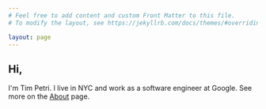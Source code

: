 ```yaml
---
# Feel free to add content and custom Front Matter to this file.
# To modify the layout, see https://jekyllrb.com/docs/themes/#overriding-theme-defaults

layout: page
---
```


## Hi, 

I'm Tim Petri. I live in NYC and work as a software engineer at Google. See more on the <a href="/about">About</a> page.

